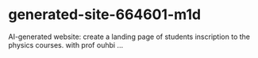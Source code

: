 # generated-site-664601-m1d
AI-generated website: create a landing page of students inscription to the physics courses. with prof ouhbi  ...
